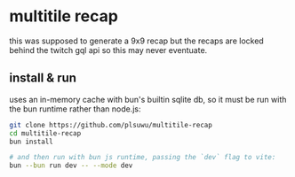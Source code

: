# multitile recap

this was supposed to generate a 9x9 recap but the recaps are locked behind the twitch gql api so this may never eventuate.

## install & run

uses an in-memory cache with bun's builtin sqlite db, so it must be run with the bun runtime rather than node.js:

```bash
git clone https://github.com/plsuwu/multitile-recap
cd multitile-recap
bun install

# and then run with bun js runtime, passing the `dev` flag to vite:
bun --bun run dev -- --mode dev
```
